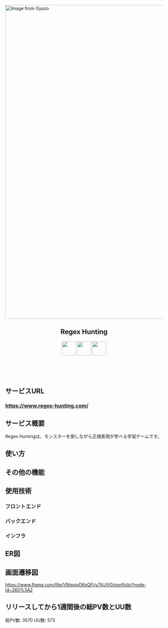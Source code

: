 <a href="https://gyazo.com/34b9710e10831e357397e182bcefaedc"><img src="https://i.gyazo.com/34b9710e10831e357397e182bcefaedc.gif" alt="Image from Gyazo" width="1000"/></a>

<h2 align="center">Regex Hunting</h2>

<p align="center">
  <a href="https://www.typescriptlang.org/"><img src="https://user-images.githubusercontent.com/82201718/161918336-6ce36fe8-4e2b-4fc3-8199-1f5653ba789d.png" height="45px;" /></a>
  <a></a>
  <a href="https://reactjs.org/"><img src="https://user-images.githubusercontent.com/82201718/161918893-32b4c87a-df74-4710-a9d9-20399590dba6.png" height="45px;" /></a>
  <a></a>
  <a href="https://rubyonrails.org/"><img src="https://user-images.githubusercontent.com/82201718/161918097-527ff197-74e5-4001-a27d-c3559a2e2b48.png" height="45px;" /></a>
</p>
<br><br><br>

## サービスURL
### **https://www.regex-hunting.com/**  

## サービス概要
Regex Huntingは、モンスターを倒しながら正規表現が学ベる学習ゲームです。

## 使い方
## その他の機能

## 使用技術
### フロントエンド
### バックエンド
### インフラ
## ER図
## 画面遷移図
https://www.figma.com/file/VNjsqixD6sQPJy7ljlJiV0/portfolio?node-id=260%3A2

## リリースしてから1週間後の総PV数とUU数
総PV数: 3570
UU数: 573
